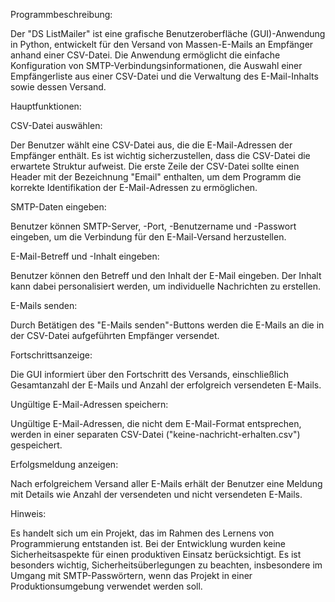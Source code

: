 Programmbeschreibung:

Der "DS ListMailer" ist eine grafische Benutzeroberfläche (GUI)-Anwendung in Python, entwickelt für den Versand von Massen-E-Mails an Empfänger anhand einer CSV-Datei.
Die Anwendung ermöglicht die einfache Konfiguration von SMTP-Verbindungsinformationen, die Auswahl einer Empfängerliste aus einer CSV-Datei und die Verwaltung des E-Mail-Inhalts sowie dessen Versand.

Hauptfunktionen:

CSV-Datei auswählen:

Der Benutzer wählt eine CSV-Datei aus, die die E-Mail-Adressen der Empfänger enthält. Es ist wichtig sicherzustellen, dass die CSV-Datei die erwartete Struktur aufweist. Die erste Zeile der CSV-Datei sollte einen Header mit der Bezeichnung "Email" enthalten, um dem Programm die korrekte Identifikation der E-Mail-Adressen zu ermöglichen.

SMTP-Daten eingeben:

Benutzer können SMTP-Server, -Port, -Benutzername und -Passwort eingeben, um die Verbindung für den E-Mail-Versand herzustellen.

E-Mail-Betreff und -Inhalt eingeben:

Benutzer können den Betreff und den Inhalt der E-Mail eingeben. Der Inhalt kann dabei personalisiert werden, um individuelle Nachrichten zu erstellen.

E-Mails senden:

Durch Betätigen des "E-Mails senden"-Buttons werden die E-Mails an die in der CSV-Datei aufgeführten Empfänger versendet.

Fortschrittsanzeige:

Die GUI informiert über den Fortschritt des Versands, einschließlich Gesamtanzahl der E-Mails und Anzahl der erfolgreich versendeten E-Mails.

Ungültige E-Mail-Adressen speichern:

Ungültige E-Mail-Adressen, die nicht dem E-Mail-Format entsprechen, werden in einer separaten CSV-Datei ("keine-nachricht-erhalten.csv") gespeichert.

Erfolgsmeldung anzeigen:

Nach erfolgreichem Versand aller E-Mails erhält der Benutzer eine Meldung mit Details wie Anzahl der versendeten und nicht versendeten E-Mails.

Hinweis:

Es handelt sich um ein Projekt, das im Rahmen des Lernens von Programmierung entstanden ist.
Bei der Entwicklung wurden keine Sicherheitsaspekte für einen produktiven Einsatz berücksichtigt.
Es ist besonders wichtig, Sicherheitsüberlegungen zu beachten, insbesondere im Umgang mit SMTP-Passwörtern, wenn das Projekt in einer Produktionsumgebung verwendet werden soll.
